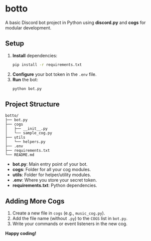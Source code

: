 # botto

A basic Discord bot project in Python using **discord.py** and **cogs** for modular development.

## Setup

1. **Install** dependencies:
   ```bash
   pip install -r requirements.txt
   ```
2. **Configure** your bot token in the `.env` file.
3. **Run** the bot:
   ```bash
   python bot.py
   ```

## Project Structure

```
botto/
├── bot.py
├── cogs
│   ├── __init__.py
│   └── sample_cog.py
├── utils
│   └── helpers.py
├── .env
├── requirements.txt
└── README.md
```

- **bot.py**: Main entry point of your bot.
- **cogs**: Folder for all your cog modules.
- **utils**: Folder for helper/utility modules.
- **.env**: Where you store your secret token.
- **requirements.txt**: Python dependencies.

## Adding More Cogs

1. Create a new file in `cogs` (e.g., `music_cog.py`).
2. Add the file name (without `.py`) to the `COGS` list in `bot.py`.
3. Write your commands or event listeners in the new cog.

**Happy coding!**
